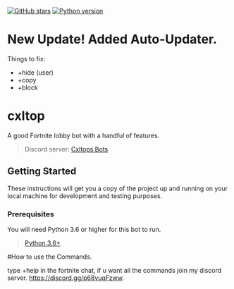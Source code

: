 
[![GitHub stars](https://img.shields.io/github/stars/KaosDrip/Xensis.svg)](https://github.com/KaosDrip/Xensis/stargazers)
[![Python version](https://img.shields.io/badge/python%2C%203.6%2C%203.7%2C%203.8%2C%203.9-blue.svg)](https://python.org)
# New Update! Added Auto-Updater.
Things to fix:
- +hide (user)
- +copy
- +block

# cxltop

A good Fortnite lobby bot with a handful of features.

> Discord server: <a href="https://discord.gg/p68vuqFzww" target="_blank">Cxltops Bots</a>

## Getting Started

These instructions will get you a copy of the project up and running on your local machine for development and testing purposes.

### Prerequisites

You will need Python 3.6 or higher for this bot to run.

> <a href="https://www.python.org/downloads/release/python-360/" target="_blank">Python 3.6+</a>


#How to use the Commands. 

type +help in the fortnite chat, if u want all the commands join my discord server. https://discord.gg/p68vuqFzww.
